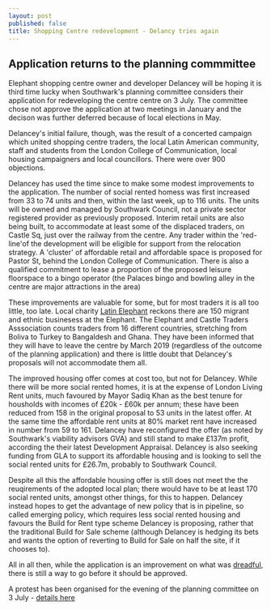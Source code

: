 ```yaml
---
layout: post
published: false
title: Shopping Centre redevelopment - Delancy tries again
---
```

## Application returns to the planning commmittee

Elephant shopping centre owner and developer Delancey will be hoping it is third time lucky when Southwark's planning committee considers their application for redeveloping the centre centre on 3 July.  The committee chose not approve the application at two meetings in January and the decison was further deferred because of local elections in May.  

Delancey's initial failure, though, was the result of a concerted campaign which united shopping centre traders, the local Latin American community, staff and students from the London College of Communication,  local housing campaigners and local councillors.  There were over 900 objections.

Delancey has used the time since to make some modest improvements to the application.  The number of social rented homess was first increased from 33 to 74 units and then, within the last week, up to 116 units.  The units will be owned and managed by Southwark Council, not a private sector registered provider as previously proposed.  Interim retail units are also being built, to accommodate at least some of the displaced traders, on Castle Sq, just over the railway from the centre.  Any trader within the 'red-line'of the development will be eligible for support from the relocation strategy.  A 'cluster' of affordable retail and affordable space is proposed for Pastor St, behind the London College of Communication.  There is also a qualified commitment to lease a proportion of the proposed leisure floorspace to a bingo operator (the Palaces bingo and bowling alley in the centre are major attractions in the area)

These improvements are valuable for some, but for most traders it is all too little, too late. Local charity [Latin Elephant](http://latinelephant.org/) reckons there are 150 migrant and ethnic businesess at the Elephant.  The Elephant and Castle Traders Asssociation counts traders from 16 different countries, stretching from Boliva to Turkey to Bangaldesh and Ghana. They have been informed that they will have to leave the centre by March 2019 (regardless of the outcome of the planning application) and there is little doubt that Delancey's proposals will not accommodate them all.

The improved housing offer comes at cost too, but not for Delancey.  While there will be more social rented homes, it is at the expense of London Living Rent units, much favoured by Mayor Sadiq Khan as the best tenure for housholds  with incomes of £20k - £60k per annum; these have been reduced from 158 in the original proposal to 53 units in the latest offer.  At the same time the affordable rent units at 80% market rent have increased in number from 59 to 161.  Delancey have reconfigured the offer (as noted by Southwark's viability advisors GVA) and still stand to make £137m profit, according the their latest Development Appraisal.  Delancey is also seeking funding from GLA to support its affordable housing and is looking to sell the social rented units for £26.7m, probably to Southwark Council.

Despite all this the affordable housing offer is still does not meet the the reuqirements of the adopted local plan; there would have to be at least 170 social rented units, amongst other things, for this to happen.  Delancey instead hopes to get the advantage of new policy that is in pipeline, so called emerging policy, which requires less social rented housing and favours the Build for Rent type scheme Delancey is proposing, rather that the traditional Build for Sale scheme (although Delancey is hedging its bets and wants the option of reverting to Build for Sale on half the site, if it chooses to).

All in all then, while the application is an improvement on what was [dreadful](http://35percent.org/2017-09-23-elephant-castle-shopping-centre-update/), there is still a way to go before it should be approved.

A protest has been organised for the evening of the planning committee on 3 July - [details here]( https://www.facebook.com/events/167374030786608/.)


